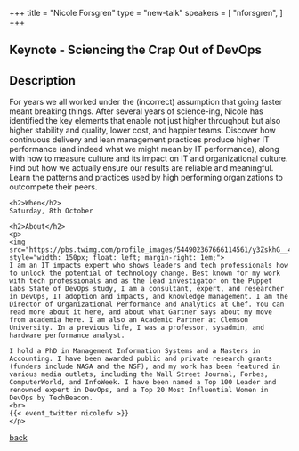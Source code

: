 +++
title = "Nicole Forsgren"
type = "new-talk"
speakers = [
        "nforsgren",
]
+++
<div class="span-15">
  <div class="span-15 last">
    <h2>Keynote - Sciencing the Crap Out of DevOps</h2>
    <h2>Description</h2>
    <p>
    For years we all worked under the (incorrect) assumption that going faster meant breaking things. After several years of science-ing, Nicole has identified the key elements that enable not just higher throughput but also higher stability and quality, lower cost, and happier teams. Discover how continuous delivery and lean management practices produce higher IT performance (and indeed what we might mean by IT performance), along with how to measure culture and its impact on IT and organizational culture. Find out how we actually ensure our results are reliable and meaningful. Learn the patterns and practices used by high performing organizations to outcompete their peers.    </p>

    <h2>When</h2>
    Saturday, 8th October

    <h2>About</h2>
    <p>
    <img src="https://pbs.twimg.com/profile_images/544902367666114561/y3ZskhG__400x400.jpeg" style="width: 150px; float: left; margin-right: 1em;">
    I am an IT impacts expert who shows leaders and tech professionals how to unlock the potential of technology change. Best known for my work with tech professionals and as the lead investigator on the Puppet Labs State of DevOps study, I am a consultant, expert, and researcher in DevOps, IT adoption and impacts, and knowledge management. I am the Director of Organizational Performance and Analytics at Chef. You can read more about it here, and about what Gartner says about my move from academia here. I am also an Academic Partner at Clemson University. In a previous life, I was a professor, sysadmin, and hardware performance analyst.

    I hold a PhD in Management Information Systems and a Masters in Accounting. I have been awarded public and private research grants (funders include NASA and the NSF), and my work has been featured in various media outlets, including the Wall Street Journal, Forbes, ComputerWorld, and InfoWeek. I have been named a Top 100 Leader and renowned expert in DevOps, and a Top 20 Most Influential Women in DevOps by TechBeacon.
    <br>
    {{< event_twitter nicolefv >}}
    </p>
  </div>
  <a href="/events/2016-singapore/proposals/">back</a>
</div>